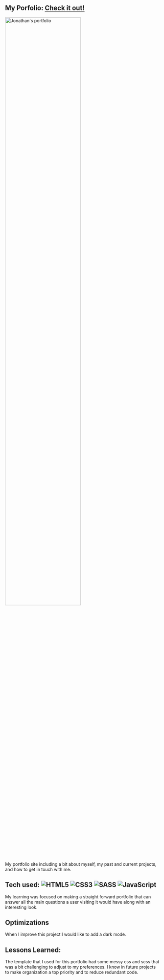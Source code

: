 ## My Porfolio: <a href="https://jonathancardona.netlify.app" target="_blank">Check it out!</a>
<img src="https://github.com/JCardona0110/JCardona0110/blob/main/portfolio%20gif.gif" width="70%" alt="Jonathan's portfolio"/>
</a>

My portfolio site including a bit about myself, my past and current projects, and how to get in touch with me.

## Tech used: ![HTML5](https://img.shields.io/badge/html5-%23E34F26.svg?style=for-the-badge&logo=html5&logoColor=white) ![CSS3](https://img.shields.io/badge/css3-%231572B6.svg?style=for-the-badge&logo=css3&logoColor=white)	![SASS](https://img.shields.io/badge/SASS-hotpink.svg?style=for-the-badge&logo=SASS&logoColor=white) ![JavaScript](https://img.shields.io/badge/javascript-%23323330.svg?style=for-the-badge&logo=javascript&logoColor=%23F7DF1E)

My learning was focused on making a straight forward portfolio that can answer all the main questions a user visiting it would have along with an interesting look.

## Optimizations

When I improve this project I would like to add a dark mode.

## Lessons Learned:

The template that I used for this portfolio had some messy css and scss that was a bit challenging to adjust to my preferences. I know in future projects to make organization a top priority and to reduce redundant code.
